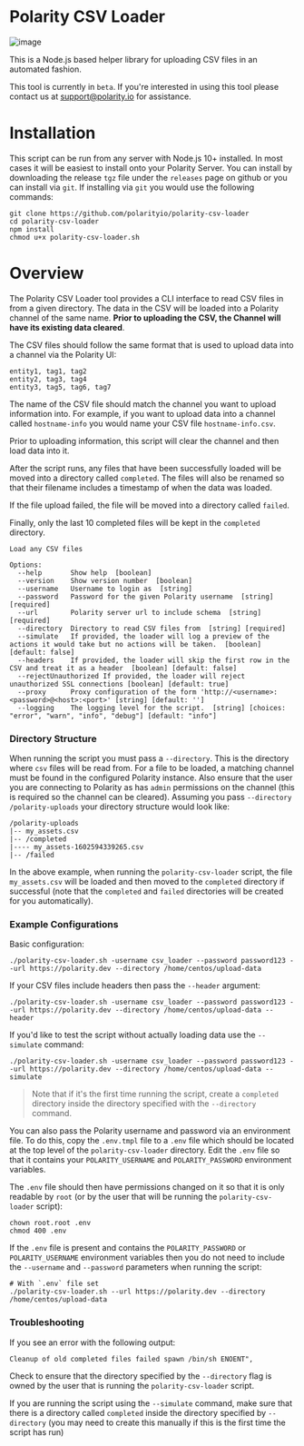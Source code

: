 # Polarity CSV Loader

![image](https://img.shields.io/badge/status-beta-green.svg)

This is a Node.js based helper library for uploading CSV files in an automated fashion.

This tool is currently in `beta`.  If you're interested in using this tool please contact us at support@polarity.io for assistance.

# Installation

This script can be run from any server with Node.js 10+ installed.  In most cases it will be easiest to install onto your Polarity Server.  You can install by downloading the release `tgz` file under the `releases` page on github or you can install via `git`.  If installing via `git` you would use the following commands:  

```
git clone https://github.com/polarityio/polarity-csv-loader
cd polarity-csv-loader
npm install
chmod u+x polarity-csv-loader.sh
```

# Overview

The Polarity CSV Loader tool provides a CLI interface to read CSV files in from a given directory.  The data in the CSV will be loaded into a Polarity channel of the same name.  **Prior to uploading the CSV, the Channel will have its existing data cleared**. 

The CSV files should follow the same format that is used to upload data into a channel via the Polarity UI:

```
entity1, tag1, tag2
entity2, tag3, tag4
entity3, tag5, tag6, tag7
```

The name of the CSV file should match the channel you want to upload information into.  For example, if you want to upload data into a channel called `hostname-info` you would name your CSV file `hostname-info.csv`.

Prior to uploading information, this script will clear the channel and then load data into it.

After the script runs, any files that have been successfully loaded will be moved into a directory called `completed`.  The files will also be renamed so that their filename includes a timestamp of when the data was loaded.

If the file upload failed, the file will be moved into a directory called `failed`.

Finally, only the last 10 completed files will be kept in the `completed` directory.

```
Load any CSV files

Options:
  --help       Show help  [boolean]
  --version    Show version number  [boolean]
  --username   Username to login as  [string]
  --password   Password for the given Polarity username  [string] [required]
  --url        Polarity server url to include schema  [string] [required]
  --directory  Directory to read CSV files from  [string] [required]
  --simulate   If provided, the loader will log a preview of the actions it would take but no actions will be taken.  [boolean] [default: false]
  --headers    If provided, the loader will skip the first row in the CSV and treat it as a header  [boolean] [default: false]
  --rejectUnauthorized If provided, the loader will reject unauthorized SSL connections [boolean] [default: true]
  --proxy      Proxy configuration of the form 'http://<username>:<password>@<host>:<port>' [string] [default: '']
  --logging    The logging level for the script.  [string] [choices: "error", "warn", "info", "debug"] [default: "info"]
```

### Directory Structure

When running the script you must pass a `--directory`.  This is the directory where `csv` files will be read from.  For a file to be loaded, a matching channel must be found in the configured Polarity instance.  Also ensure that the user you are connecting to Polarity as has `admin` permissions on the channel (this is required so the channel can be cleared).  Assuming you pass `--directory /polarity-uploads` your directory structure would look like:

```
/polarity-uploads
|-- my_assets.csv
|-- /completed
|---- my_assets-1602594339265.csv
|-- /failed
```

In the above example, when running the `polarity-csv-loader` script, the file `my_assets.csv` will be loaded and then moved to the `completed` directory if successful (note that the `completed` and `failed` directories will be created for you automatically).

### Example Configurations

Basic configuration:

```
./polarity-csv-loader.sh -username csv_loader --password password123 --url https://polarity.dev --directory /home/centos/upload-data 
```

If your CSV files include headers then pass the `--header` argument:

```
./polarity-csv-loader.sh -username csv_loader --password password123 --url https://polarity.dev --directory /home/centos/upload-data --header
```

If you'd like to test the script without actually loading data use the `--simulate` command:

```
./polarity-csv-loader.sh -username csv_loader --password password123 --url https://polarity.dev --directory /home/centos/upload-data --simulate
```

> Note that if it's the first time running the script, create a `completed` directory inside the directory specified with the `--directory` command.

You can also pass the Polarity username and password via an environment file.  To do this, copy the `.env.tmpl` file to a `.env` file which should be located at the top level of the `polarity-csv-loader` directory.  Edit the `.env` file so that it contains your `POLARITY_USERNAME` and `POLARITY_PASSWORD` environment variables.

The `.env` file should then have permissions changed on it so that it is only readable by `root` (or by the user that will be running the `polarity-csv-loader` script):

```
chown root.root .env
chmod 400 .env
```

If the `.env` file is present and contains the `POLARITY_PASSWORD` or `POLARITY_USERNAME` environment variables then you do not need to include the `--username` and `--password` parameters when running the script:

```
# With `.env` file set
./polarity-csv-loader.sh --url https://polarity.dev --directory /home/centos/upload-data 
```

### Troubleshooting

If you see an error with the following output:

```
Cleanup of old completed files failed spawn /bin/sh ENOENT",
```

Check to ensure that the directory specified by the `--directory` flag is owned by the user that is running the `polarity-csv-loader` script.

If you are running the script using the `--simulate` command, make sure that there is a directory called `completed` inside the directory specified by `--directory` (you may need to create this manually if this is the first time the script has run)


